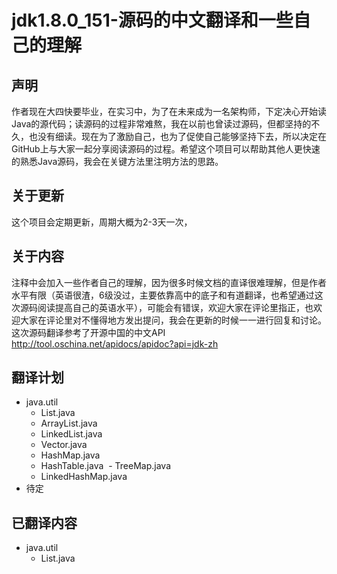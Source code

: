 # jdk1.8.0_151-源码的中文翻译和一些自己的理解

## 声明
作者现在大四快要毕业，在实习中，为了在未来成为一名架构师，下定决心开始读Java的源代码；读源码的过程非常难熬，我在以前也曾读过源码，但都坚持的不久，也没有细读。现在为了激励自己，也为了促使自己能够坚持下去，所以决定在GitHub上与大家一起分享阅读源码的过程。希望这个项目可以帮助其他人更快速的熟悉Java源码，我会在关键方法里注明方法的思路。
## 关于更新
这个项目会定期更新，周期大概为2-3天一次，
## 关于内容
注释中会加入一些作者自己的理解，因为很多时候文档的直译很难理解，但是作者水平有限（英语很渣，6级没过，主要依靠高中的底子和有道翻译，也希望通过这次源码阅读提高自己的英语水平），可能会有错误，欢迎大家在评论里指正，也欢迎大家在评论里对不懂得地方发出提问，我会在更新的时候一一进行回复和讨论。
这次源码翻译参考了开源中国的中文API http://tool.oschina.net/apidocs/apidoc?api=jdk-zh 
## 翻译计划
- java.util
  - List.java
  - ArrayList.java
  - LinkedList.java
  - Vector.java
  - HashMap.java
  - HashTable.java
  - TreeMap.java
  - LinkedHashMap.java
 - 待定
## 已翻译内容
- java.util
  - List.java
